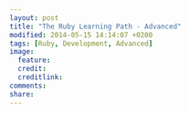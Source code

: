 ```yaml
---
layout: post
title: "The Ruby Learning Path - Advanced"
modified: 2014-05-15 14:14:07 +0200
tags: [Ruby, Development, Advanced]
image:
  feature: 
  credit: 
  creditlink: 
comments: 
share: 
---
```


